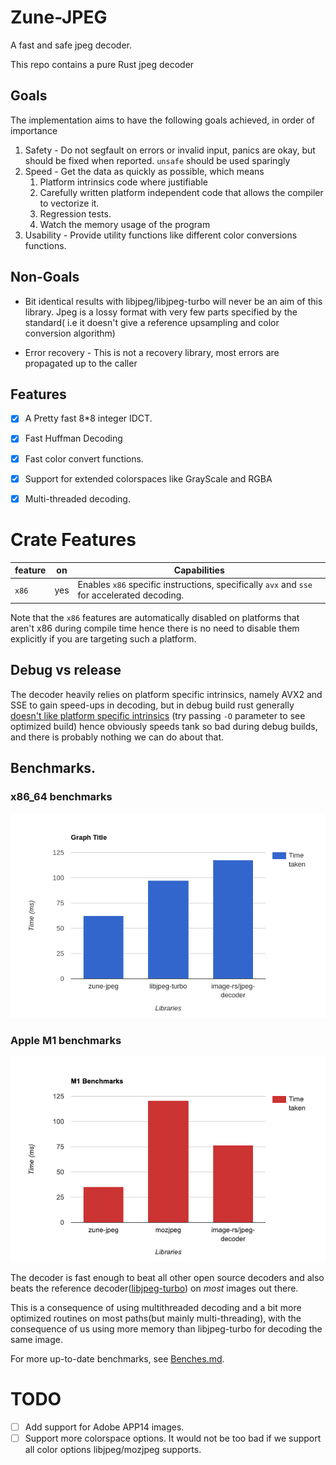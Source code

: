 # Zune-JPEG

A fast and safe jpeg decoder.

This repo contains a pure Rust jpeg decoder

## Goals
The implementation aims to have the following goals achieved,
in order of importance

1. Safety - Do not segfault on errors or invalid input, panics are okay, but
should be fixed when reported. `unsafe` should be used sparingly
2. Speed - Get the data as quickly as possible, which means
   1. Platform intrinsics code where justifiable
   2. Carefully written platform independent code that allows the 
   compiler to vectorize it.
   3. Regression tests.
   4. Watch the memory usage of the program
3. Usability - Provide utility functions like different color conversions functions.


## Non-Goals
 - Bit identical results with libjpeg/libjpeg-turbo will never be an aim of this library.
Jpeg is a lossy format with very few parts specified by the standard(
i.e it doesn't give a reference upsampling and color conversion algorithm)

- Error recovery - This is not a recovery library, most errors are propagated up to the caller

## Features

- [x] A Pretty fast 8*8 integer IDCT.
- [x] Fast Huffman Decoding
- [x] Fast color convert functions.
- [x] Support for extended colorspaces like GrayScale and RGBA
- [X] Multi-threaded decoding.


# Crate Features  

| feature  | on  | Capabilities                                                                                |
|----------|-----|---------------------------------------------------------------------------------------------|
| `x86`    | yes | Enables `x86` specific instructions, specifically `avx` and `sse` for accelerated decoding. |

Note that the `x86` features are automatically disabled on platforms that aren't x86 during compile 
time hence there is no need to disable them explicitly if you are targeting such a platform.

## Debug vs release
The decoder heavily relies on platform specific intrinsics, namely AVX2 and SSE to gain speed-ups in decoding, 
but in debug build rust generally [doesn't like platform specific intrinsics](https://godbolt.org/z/vPq57z13b) (try passing `-O` parameter to see optimized build) hence obviously speeds tank so bad during debug builds, and there is probably nothing
we can do about that.


## Benchmarks.

### x86_64 benchmarks
![](bar-graph.png)

### Apple M1 benchmarks
![](bar-graph_m1.png)


The decoder is fast enough to beat all other open source decoders 
and also beats the reference decoder([libjpeg-turbo]) on *most* images out there.

This is a consequence of using multithreaded decoding and a bit more optimized routines 
on most paths(but mainly multi-threading), with the consequence of us using more memory
than libjpeg-turbo for decoding the same image.

For more up-to-date benchmarks, see [Benches.md](/Benches.md).


# TODO
- [ ] Add support for Adobe APP14 images.
- [ ] Support more colorspace options. It would not be too bad if we support all color options libjpeg/mozjpeg supports.

[libjpeg-turbo]:https://github.com/libjpeg-turbo/libjpeg-turbo/

[image-rs/jpeg-decoder]:https://github.com/image-rs/jpeg-decoder/tree/master/src